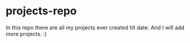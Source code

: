 # projects-repo
In this repo there are all my projects ever created till date. And I will add more projects. :)
